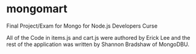 # mongomart
Final Project/Exam for Mongo for Node.js Developers Curse

All of the Code in items.js and cart.js were authored by Erick Lee and the rest of the application was written by Shannon Bradshaw of MongoDBU.
